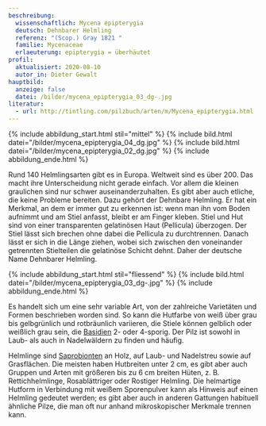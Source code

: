 ```yaml
---
beschreibung:
  wissenschaftlich: Mycena epipterygia
  deutsch: Dehnbarer Helmling
  referenz: "(Scop.) Gray 1821 "
  familie: Mycenaceae
  erlaeuterung: epipterygia = überhäutet
profil:
  aktualisiert: 2020-08-10
  autor_in: Dieter Gewalt
hauptbild:
  anzeige: false
  datei: /bilder/mycena_epipterygia_03_dg-.jpg
literatur:
  - url: http://tintling.com/pilzbuch/arten/m/Mycena_epipterygia.html
---
```

{% include abbildung_start.html stil="mittel" %}
{% include bild.html datei="/bilder/mycena_epipterygia_04_dg.jpg" %}
{% include bild.html datei="/bilder/mycena_epipterygia_02_dg.jpg" %}
{% include abbildung_ende.html %}

Rund 140 Helmlingsarten gibt es in Europa. Weltweit sind es über 200. Das macht ihre Unterscheidung nicht gerade einfach. Vor allem die kleinen graulichen sind nur schwer auseinanderzuhalten. Es gibt aber auch etliche, die keine Probleme bereiten. Dazu gehört der Dehnbare Helmling. Er hat ein Merkmal, an dem er immer gut zu erkennen ist: wenn man ihn vom Boden aufnimmt und am Stiel anfasst, bleibt er am Finger kleben. Stiel und Hut sind von einer transparenten gelatinösen Haut (Pellicula) überzogen. Der Stiel lässt sich brechen ohne dabei die Pellicula zu durchtrennen. Danach lässt er sich in die Länge ziehen, wobei sich zwischen den voneinander getrennten Stielteilen die gelatinöse Schicht dehnt. Daher der deutsche Name Dehnbarer Helmling.

{% include abbildung_start.html stil="fliessend" %}
{% include bild.html datei="/bilder/mycena_epipterygia_03_dg-.jpg" %}
{% include abbildung_ende.html %}

Es handelt sich um eine sehr variable Art, von der zahlreiche Varietäten und Formen beschrieben worden sind. So kann die Hutfarbe von weiß über grau bis gelbgrünlich und rotbräunlich variieren, die Stiele können gelblich oder weißlich grau sein, die [Basidien](Basidien "Glossar") 2- oder 4-sporig. Der Pilz ist sowohl in Laub- als auch in Nadelwäldern zu finden und häufig.

Helmlinge sind [Saprobionten](saprobiontisch "Glossar") an Holz, auf Laub- und Nadelstreu sowie auf Grasflächen. Die meisten haben Hutbreiten unter 2 cm, es gibt aber auch Gruppen und Arten mit größeren bis zu 6 cm breiten Hüten, z. B. Rettichhelmlinge, Rosablättriger oder Rostiger Helmling. Die helmartige Hutform in Verbindung mit weißem Sporenpulver kann als Hinweis auf einen Helmling gedeutet werden; es gibt aber auch in anderen Gattungen habituell ähnliche Pilze, die man oft nur anhand mikroskopischer Merkmale trennen kann.